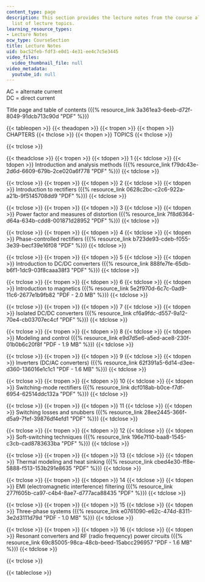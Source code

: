 ```yaml
---
content_type: page
description: This section provides the lecture notes from the course along with a
  list of lecture topics.
learning_resource_types:
- Lecture Notes
ocw_type: CourseSection
title: Lecture Notes
uid: bac52feb-fdf3-e0d1-4e31-ee4c7c5e3445
video_files:
  video_thumbnail_file: null
video_metadata:
  youtube_id: null
---
```


AC = alternate current  
DC = direct current

Title page and table of contents ({{% resource_link 3a361ea3-6eeb-d72f-8049-91dcb713c90d "PDF" %}})

{{< tableopen >}}
{{< theadopen >}}
{{< tropen >}}
{{< thopen >}}
CHAPTERS
{{< thclose >}}
{{< thopen >}}
TOPICS
{{< thclose >}}

{{< trclose >}}

{{< theadclose >}}
{{< tropen >}}
{{< tdopen >}}
1
{{< tdclose >}}
{{< tdopen >}}
Introduction and analysis methods ({{% resource_link f79dc43e-2d6d-6609-679b-2ce020a6f778 "PDF" %}})
{{< tdclose >}}

{{< trclose >}}
{{< tropen >}}
{{< tdopen >}}
2
{{< tdclose >}}
{{< tdopen >}}
Introduction to rectifiers ({{% resource_link 0628c2bc-c2c6-922a-a21b-9f5145708dd9 "PDF" %}})
{{< tdclose >}}

{{< trclose >}}
{{< tropen >}}
{{< tdopen >}}
3
{{< tdclose >}}
{{< tdopen >}}
Power factor and measures of distortion ({{% resource_link 7f8d6364-d64a-634b-cdd8-001871d28952 "PDF" %}})
{{< tdclose >}}

{{< trclose >}}
{{< tropen >}}
{{< tdopen >}}
4
{{< tdclose >}}
{{< tdopen >}}
Phase-controlled rectifiers ({{% resource_link b723de93-cdeb-f055-3e39-becf39e16f08 "PDF" %}})
{{< tdclose >}}

{{< trclose >}}
{{< tropen >}}
{{< tdopen >}}
5
{{< tdclose >}}
{{< tdopen >}}
Introduction to DC/DC converters ({{% resource_link 888fe7fe-65db-b6f1-1dc9-03f8caaa38f3 "PDF" %}})
{{< tdclose >}}

{{< trclose >}}
{{< tropen >}}
{{< tdopen >}}
6
{{< tdclose >}}
{{< tdopen >}}
Introduction to magnetics ({{% resource_link 5e2f970d-6c7c-0ad9-11c6-2677e1b9fb82 "PDF - 2.0 MB" %}})
{{< tdclose >}}

{{< trclose >}}
{{< tropen >}}
{{< tdopen >}}
7
{{< tdclose >}}
{{< tdopen >}}
Isolated DC/DC converters ({{% resource_link cf6a9fdc-d557-9a12-70e4-cb03707ec4cf "PDF" %}})
{{< tdclose >}}

{{< trclose >}}
{{< tropen >}}
{{< tdopen >}}
8
{{< tdclose >}}
{{< tdopen >}}
Modeling and control ({{% resource_link e9d7d5e6-a5ed-ace8-230f-01b0b6c20f8f "PDF - 1.9 MB" %}})
{{< tdclose >}}

{{< trclose >}}
{{< tropen >}}
{{< tdopen >}}
9
{{< tdclose >}}
{{< tdopen >}}
Inverters (DC/AC converters) ({{% resource_link 62f391a5-6d14-d3ee-d360-136016e1c1c1 "PDF - 1.6 MB" %}})
{{< tdclose >}}

{{< trclose >}}
{{< tropen >}}
{{< tdopen >}}
10
{{< tdclose >}}
{{< tdopen >}}
Switching-mode rectifiers ({{% resource_link dcf018ab-b0ce-f7df-6954-62514ddc132a "PDF" %}})
{{< tdclose >}}

{{< trclose >}}
{{< tropen >}}
{{< tdopen >}}
11
{{< tdclose >}}
{{< tdopen >}}
Switching losses and snubbers ({{% resource_link 28ee2445-366f-d5a9-7fef-39876df4efd1 "PDF" %}})
{{< tdclose >}}

{{< trclose >}}
{{< tropen >}}
{{< tdopen >}}
12
{{< tdclose >}}
{{< tdopen >}}
Soft-switching techniques ({{% resource_link 196e7f10-baa8-1545-c3cb-cad8783633ba "PDF" %}})
{{< tdclose >}}

{{< trclose >}}
{{< tropen >}}
{{< tdopen >}}
13
{{< tdclose >}}
{{< tdopen >}}
Thermal modeling and heat sinking ({{% resource_link cbed4e30-ff8e-5888-f513-153b291e8635 "PDF" %}})
{{< tdclose >}}

{{< trclose >}}
{{< tropen >}}
{{< tdopen >}}
14
{{< tdclose >}}
{{< tdopen >}}
EMI (electromagnetic interference) filtering ({{% resource_link 277f605b-ca97-c4b4-8ae7-d777aca88435 "PDF" %}})
{{< tdclose >}}

{{< trclose >}}
{{< tropen >}}
{{< tdopen >}}
15
{{< tdclose >}}
{{< tdopen >}}
Three-phase systems ({{% resource_link e0761090-e62c-474d-8311-3e2d3111d79d "PDF - 1.0 MB" %}})
{{< tdclose >}}

{{< trclose >}}
{{< tropen >}}
{{< tdopen >}}
16
{{< tdclose >}}
{{< tdopen >}}
Resonant converters and RF (radio frequency) power circuits ({{% resource_link 69c85005-98ca-48cb-beed-15abcc296957 "PDF - 1.6 MB" %}})
{{< tdclose >}}

{{< trclose >}}

{{< tableclose >}}